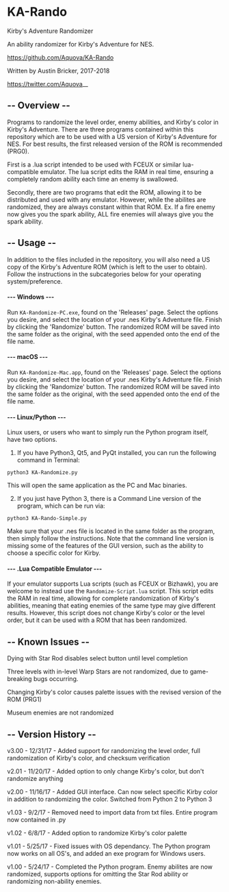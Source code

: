# KA-Rando

Kirby's Adventure Randomizer

An ability randomizer for Kirby's Adventure for NES.

https://github.com/Aquova/KA-Rando

Written by Austin Bricker, 2017-2018

https://twitter.com/Aquova__


## -- Overview --

Programs to randomize the level order, enemy abilities, and Kirby's color in Kirby's Adventure. There are three programs contained within this repository which are to be used with a US version of Kirby's Adventure for NES. For best results, the first released version of the ROM is recommended (PRG0).

First is a .lua script intended to be used with FCEUX or similar lua-compatible emulator. The lua script edits the RAM in real time, ensuring a completely random ability each time an enemy is swallowed.

Secondly, there are two programs that edit the ROM, allowing it to be distributed and used with any emulator.
However, while the abilites are randomized, they are always constant within that ROM.
Ex. If a fire enemy now gives you the spark ability, ALL fire enemies will always give you the spark ability.

## -- Usage --

In addition to the files included in the repository, you will also need a US copy of the Kirby's Adventure ROM (which is left to the user to obtain). Follow the instructions in the subcategories below for your operating system/preference.

#### --- Windows ---

Run `KA-Randomize-PC.exe`, found on the 'Releases' page. Select the options you desire, and select the location of your .nes Kirby's Adventure file. Finish by clicking the 'Randomize' button. The randomized ROM will be saved into the same folder as the original, with the seed appended onto the end of the file name.

#### --- macOS ---

Run `KA-Randomize-Mac.app`, found on the 'Releases' page. Select the options you desire, and select the location of your .nes Kirby's Adventure file. Finish by clicking the 'Randomize' button. The randomized ROM will be saved into the same folder as the original, with the seed appended onto the end of the file name.

#### --- Linux/Python ---

Linux users, or users who want to simply run the Python program itself, have two options.

1. If you have Python3, Qt5, and PyQt installed, you can run the following command in Terminal:

`python3 KA-Randomize.py`

This will open the same application as the PC and Mac binaries.

2. If you just have Python 3, there is a Command Line version of the program, which can be run via:

`python3 KA-Rando-Simple.py`

Make sure that your .nes file is located in the same folder as the program, then simply follow the instructions. Note that the command line version is missing some of the features of the GUI version, such as the ability to choose a specific color for Kirby.

#### --- .Lua Compatible Emulator ---

If your emulator supports Lua scripts (such as FCEUX or Bizhawk), you are welcome to instead use the `Randomize-Script.lua` script. This script edits the RAM in real time, allowing for complete randomization of Kirby's abilities, meaning that eating enemies of the same type may give different results. However, this script does not change Kirby's color or the level order, but it can be used with a ROM that has been randomized.

## -- Known Issues --

Dying with Star Rod disables select button until level completion

Three levels with in-level Warp Stars are not randomized, due to game-breaking bugs occurring.

Changing Kirby's color causes palette issues with the revised version of the ROM (PRG1)

Museum enemies are not randomized

## -- Version History --

v3.00 - 12/31/17 - Added support for randomizing the level order, full randomization of Kirby's color, and checksum verification

v2.01 - 11/20/17 - Added option to only change Kirby's color, but don't randomize anything

v2.00 - 11/16/17 - Added GUI interface. Can now select specific Kirby color in addition to randomizing the color. Switched from Python 2 to Python 3

v1.03 - 9/2/17 - Removed need to import data from txt files. Entire program now contained in .py

v1.02 - 6/8/17 - Added option to randomize Kirby's color palette

v1.01 - 5/25/17 - Fixed issues with OS dependancy. The Python program now works on all OS's, and added an exe program for Windows users.

v1.00 - 5/24/17 - Completed the Python program. Enemy abilites are now randomized, supports options for omitting the Star Rod ability or randomizing non-ability enemies.

